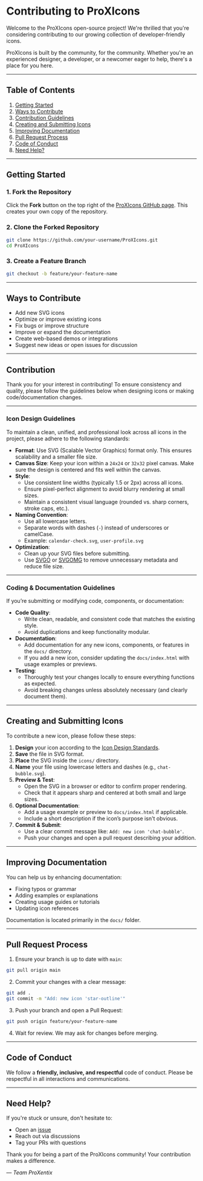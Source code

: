 # Contributing to ProXIcons

Welcome to the ProXIcons open-source project! We're thrilled that you're considering contributing to our growing collection of developer-friendly icons.

ProXIcons is built by the community, for the community. Whether you're an experienced designer, a developer, or a newcomer eager to help, there's a place for you here.

---

## Table of Contents

1. [Getting Started](#getting-started)
2. [Ways to Contribute](#ways-to-contribute)
3. [Contribution Guidelines](#contribution-guidelines)
4. [Creating and Submitting Icons](#creating-and-submitting-icons)
5. [Improving Documentation](#improving-documentation)
6. [Pull Request Process](#pull-request-process)
7. [Code of Conduct](#code-of-conduct)
8. [Need Help?](#need-help)

---

## Getting Started

### 1. Fork the Repository
Click the **Fork** button on the top right of the [ProXIcons GitHub page](https://github.com/ProgrammerKR/ProXIcons). This creates your own copy of the repository.

### 2. Clone the Forked Repository
```bash
git clone https://github.com/your-username/ProXIcons.git
cd ProXIcons
```

### 3. Create a Feature Branch
```bash
git checkout -b feature/your-feature-name
```

---

## Ways to Contribute

- Add new SVG icons
- Optimize or improve existing icons
- Fix bugs or improve structure
- Improve or expand the documentation
- Create web-based demos or integrations
- Suggest new ideas or open issues for discussion

---

## Contribution

Thank you for your interest in contributing! To ensure consistency and quality, please follow the guidelines below when designing icons or making code/documentation changes.

---

### Icon Design Guidelines

To maintain a clean, unified, and professional look across all icons in the project, please adhere to the following standards:

- **Format**: Use SVG (Scalable Vector Graphics) format only. This ensures scalability and a smaller file size.
- **Canvas Size**: Keep your icon within a `24x24` or `32x32` pixel canvas. Make sure the design is centered and fits well within the canvas.
- **Style**:
  - Use consistent line widths (typically 1.5 or 2px) across all icons.
  - Ensure pixel-perfect alignment to avoid blurry rendering at small sizes.
  - Maintain a consistent visual language (rounded vs. sharp corners, stroke caps, etc.).
- **Naming Convention**:
  - Use all lowercase letters.
  - Separate words with dashes (`-`) instead of underscores or camelCase.
  - Example: `calendar-check.svg`, `user-profile.svg`
- **Optimization**:
  - Clean up your SVG files before submitting.
  - Use [SVGO](https://github.com/svg/svgo) or [SVGOMG](https://jakearchibald.github.io/svgomg/) to remove unnecessary metadata and reduce file size.

---

### Coding & Documentation Guidelines

If you’re submitting or modifying code, components, or documentation:

- **Code Quality**:
  - Write clean, readable, and consistent code that matches the existing style.
  - Avoid duplications and keep functionality modular.
- **Documentation**:
  - Add documentation for any new icons, components, or features in the `docs/` directory.
  - If you add a new icon, consider updating the `docs/index.html` with usage examples or previews.
- **Testing**:
  - Thoroughly test your changes locally to ensure everything functions as expected.
  - Avoid breaking changes unless absolutely necessary (and clearly document them).

---

## Creating and Submitting Icons

To contribute a new icon, please follow these steps:

1. **Design** your icon according to the [Icon Design Standards](#icon-design-standards).
2. **Save** the file in SVG format.
3. **Place** the SVG inside the `icons/` directory.
4. **Name** your file using lowercase letters and dashes (e.g., `chat-bubble.svg`).
5. **Preview & Test**:
   - Open the SVG in a browser or editor to confirm proper rendering.
   - Check that it appears sharp and centered at both small and large sizes.
6. **Optional Documentation**:
   - Add a usage example or preview to `docs/index.html` if applicable.
   - Include a short description if the icon’s purpose isn't obvious.
7. **Commit & Submit**:
   - Use a clear commit message like: `Add: new icon 'chat-bubble'`.
   - Push your changes and open a pull request describing your addition.
     
---

## Improving Documentation

You can help us by enhancing documentation:
- Fixing typos or grammar
- Adding examples or explanations
- Creating usage guides or tutorials
- Updating icon references

Documentation is located primarily in the `docs/` folder.

---

## Pull Request Process

1. Ensure your branch is up to date with `main`:
```bash
git pull origin main
```

2. Commit your changes with a clear message:
```bash
git add .
git commit -m "Add: new icon 'star-outline'"
```

3. Push your branch and open a Pull Request:
```bash
git push origin feature/your-feature-name
```

4. Wait for review. We may ask for changes before merging.

---

## Code of Conduct

We follow a **friendly, inclusive, and respectful** code of conduct.
Please be respectful in all interactions and communications.

---

## Need Help?

If you're stuck or unsure, don't hesitate to:
- Open an [issue](https://github.com/ProgrammerKR/ProXIcons/issues)
- Reach out via discussions
- Tag your PRs with questions

Thank you for being a part of the ProXIcons community! Your contribution makes a difference.

— *Team ProXentix*
